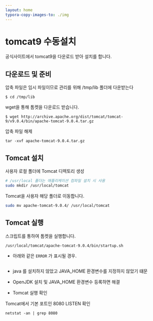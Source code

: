 ```yaml
---
layout: home
typora-copy-images-to: ./img
---
```


# tomcat9 수동설치
공식사이트에서 tomcat9을 다운로드 받아 설치를 합니다.

## 다운로드 및 준비
압축 파일은 임시 파일이므로 관리를 위해 /tmp/lib 폴더에 다운받는다
```
$ cd /tmp/lib
```

wget을 통해 톰켓을 다운로드 받습니다.
```
$ wget http://archive.apache.org/dist/tomcat/tomcat-9/v9.0.4/bin/apache-tomcat-9.0.4.tar.gz 
```

압축 파일 해제
```
tar -xvf apache-tomcat-9.0.4.tar.gz
```

## Tomcat 설치

사용자 로컬 폴더에 Tomcat 디렉토리 생성
```bash
# /usr/local 폴더는 애플리케이션 컴파일 설치 시 사용
sudo mkdir /usr/local/tomcat  
```

Tomcat을 사용자 해당 폴더로 이동합니다.
```bash
sudo mv apache-tomcat-9.0.4/ /usr/local/tomcat
```

## Tomcat 실행
스크립트를 통하여 톰켓을 실행합니다.

```
/usr/local/tomcat/apache-tomcat-9.0.4/bin/startup.sh
```

+ 아래와 같은 `ERROR` 가 표시될 경우.
```

```
* java 를 설치하지 않았고 JAVA_HOME 환경변수를 지정하지 않았기 떄문
* OpenJDK 설치 및 JAVA_HOME 환경변수 등록하면 해결

* Tomcat 실행 확인

Tomcat에서 기본 포트인 8080 LISTEN 확인
```
netstat -an | grep 8080
```